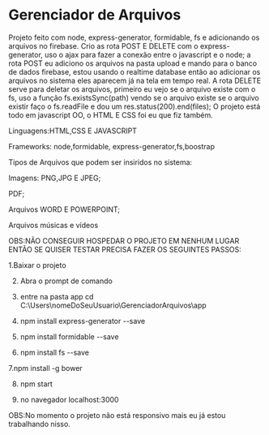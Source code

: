# Gerenciador de Arquivos
 Projeto feito com node, express-generator, formidable, fs e adicionando os arquivos no firebase.
 Crio as rota POST E DELETE com o express-generator, uso o ajax para fazer a conexão entre o javascript e o node;
 a rota POST eu adiciono os arquivos na pasta upload e mando para o banco de dados firebase, estou usando o realtime database então ao adicionar os arquivos no sistema  eles aparecem já na tela em tempo real.
 A rota DELETE serve para deletar os arquivos, primeiro eu vejo se o arquivo existe com o fs, uso a função fs.existsSync(path) vendo se o arquivo existe se o arquivo existir faço o fs.readFile e dou um res.status(200).end(files);
 O projeto está todo em javascript OO, o HTML E CSS foi eu que fiz também.

 
 Linguagens:HTML,CSS E JAVASCRIPT
 
 
 Frameworks: node,formidable, express-generator,fs,boostrap
 
 
 Tipos de Arquivos que podem ser insiridos no sistema:
 
 Imagens: PNG,JPG E JPEG;
 
 PDF;
 
 Arquivos WORD E POWERPOINT;
 
 Arquivos músicas e vídeos
 
 
 OBS:NÃO CONSEGUIR HOSPEDAR O PROJETO EM NENHUM LUGAR ENTÃO SE QUISER TESTAR PRECISA FAZER OS SEGUINTES PASSOS:
 
 1.Baixar o projeto
 
 2. Abra o prompt de comando
 
 3. entre na pasta app cd C:\Users\nomeDoSeuUsuario\GerenciadorArquivos\app

4. npm install express-generator --save

5. npm install formidable --save

6. npm install fs --save

7.npm install -g bower
 
 8. npm start
 
 9. no navegador localhost:3000

OBS:No momento o projeto não está responsivo mais eu já estou trabalhando nisso.
